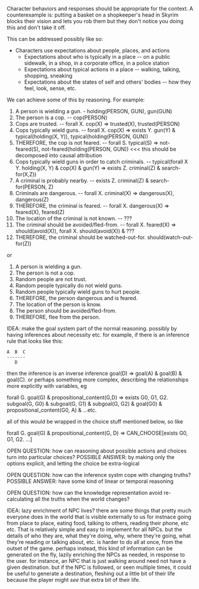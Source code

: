 Character behaviors and responses should be appropriate for the context. A counterexample is: putting a basket on a shopkeeper's head in Skyrim blocks their vision and lets you rob them but they don't notice you doing this and don't take it off.

This can be addressed possibly like so:

- Characters use expectations about people, places, and actions
  - Expectations about who is typically in a place -- on a public sidewalk, in a shop, in a corporate office, in a police station
  - Expectations about typical actions in a place -- walking, talking, shopping, sneaking
  - Expectations about the states of self and others' bodies -- how they feel, look, sense, etc.

We can achieve some of this by reasoning. For example:

1. A person is wielding a gun. - holding(PERSON, GUN), gun(GUN)
2. The person is a cop. -- cop(PERSON)
3. Cops are trusted. -- forall X. cop(X) => trusted(X), trusted(PERSON)
5. Cops typically wield guns. -- forall X. cop(X) => exists Y. gun(Y) & typical(holding(X, Y)), typical(holding(PERSON, GUN))
4. THEREFORE, the cop is not feared. -- forall S. typical(S) => not-feared(S), not-feared(holding(PERSON, GUN)) <<< this should be decomposed into causal attribution
5. Cops typically wield guns in order to catch criminals. -- typical(forall X Y. holding(X, Y) & cop(X) & gun(Y) => exists Z. criminal(Z) & search-for(X,Z))
6. A criminal is probably nearby. -- exists Z. criminal(Z) & search-for(PERSON, Z)
7. Criminals are dangerous. -- forall X. criminal(X) => dangerous(X), dangerous(Z)
8. THEREFORE, the criminal is feared. -- forall X. dangerous(X) => feared(X), feared(Z)
9. The location of the criminal is not known. -- ???
10. The criminal should be avoided/fled-from. -- forall X. feared(X) => should(avoid(X)), forall X. should(avoid(X)) & ???
11. THEREFORE, the criminal should be watched-out-for. should(watch-out-for(Z))

or

1. A person is wielding a gun.
2. The person is not a cop.
3. Random people are not trust.
4. Random people typically do not wield guns.
5. Random people typically wield guns to hurt people.
6. THEREFORE, the person dangerous and is feared.
7. The location of the person is know.
8. The person should be avoided/fled-from.
9. THEREFORE, flee from the person.

IDEA: make the goal system part of the normal reasoning. possibly by having inferences about necessity etc. for example, if there is an inference rule that looks like this:

    A  B  C
    -------
       D

then the inference is an inverse inference goal(D) => goal(A) & goal(B) & goal(C). or perhaps something more complex, describing the relationships more explicitly with variables, eg

  forall G. goal(G) & propositional_content(G,D)
    => exists G0, G1, G2. subgoal(G, G0) & subgoal(G, G1) & subgoal(G, G2) &
          goal(G0) & propositional_content(G0, A) & ...etc.

all of this would be wrapped in the choice stuff mentioned below, so like

  forall G. goal(G) & propositional_content(G, D)
    => CAN_CHOOSE[exists G0, G1, G2. ...]

OPEN QUESTION: how can reasoning about possible actions and choices turn into particular choices?
POSSIBLE ANSWER: by making only the options explicit, and letting the choice be extra-logical

OPEN QUESTION: how can the inference systm cope with changing truths?
POSSIBLE ANSWER: have some kind of linear or temporal reasoning

OPEN QUESTION: how can the knowledge representation avoid re-calculating all the truths when the world changes?

IDEA: lazy enrichment of NPC lives? there are some things that pretty much everyone does in the world that is visible externally to us
for instnace going from place to place, eating food, talking to others, reading their phone, etc etc. That is relatively simple and easy
to implement for all NPCs. but the details of who they are, what they're doing, why, where they're going, what they're reading or talking
about, etc. is harder to do all at once, from the outset of the game. perhaps instead, this kind of information can be generated on the
fly, lazily enriching the NPCs as needed, in response to the user. for instance, an NPC that is just walking around need not have a given
destination. but if the NPC is followed, or seen multiple times, it could be useful to generate a destination, fleshing out a little bit
of their life because the player might *see* that extra bit of their life.